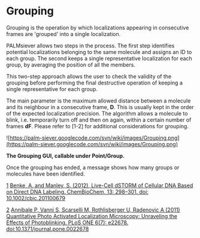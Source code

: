 # Grouping #

Grouping is the operation by which localizations appearing in consecutive frames are 'grouped' into a single localization.

PALMsiever allows two steps in the process. The first step identifies potential localizations belonging to the same molecule and assigns an ID to each group. The second keeps a single representative localization for each group, by averaging the position of all the members.

This two-step approach allows the user to check the validity of the grouping before performing the final destructive operation of keeping a single representative for each group.

The main parameter is the maximum allowed distance between a molecule and its neighbour in a consecutive frame, **D**. This is usually kept in the order of the expected localization precision. The algorithm allows a molecule to blink, i.e. temporarily turn off and then on again, within a certain number of frames **dF**. Please refer to [1-2] for additional considerations for grouping.

![https://palm-siever.googlecode.com/svn/wiki/images/Grouping.png](https://palm-siever.googlecode.com/svn/wiki/images/Grouping.png)

**The Grouping GUI, callable under Point/Group.**

Once the grouping has ended, a message shows how many groups or molecules have been identified.


[1](1.md) [Benke, A. and Manley, S. (2012), Live-Cell dSTORM of Cellular DNA Based on Direct DNA Labeling. ChemBioChem, 13: 298–301. doi: 10.1002/cbic.201100679](http://onlinelibrary.wiley.com/doi/10.1002/cbic.201100679/abstract)

[2](2.md) [Annibale P, Vanni S, Scarselli M, Rothlisberger U, Radenovic A (2011) Quantitative Photo Activated Localization Microscopy: Unraveling the Effects of Photoblinking. PLoS ONE 6(7): e22678. doi:10.1371/journal.pone.0022678](http://www.plosone.org/article/info%3Adoi%2F10.1371%2Fjournal.pone.0022678)